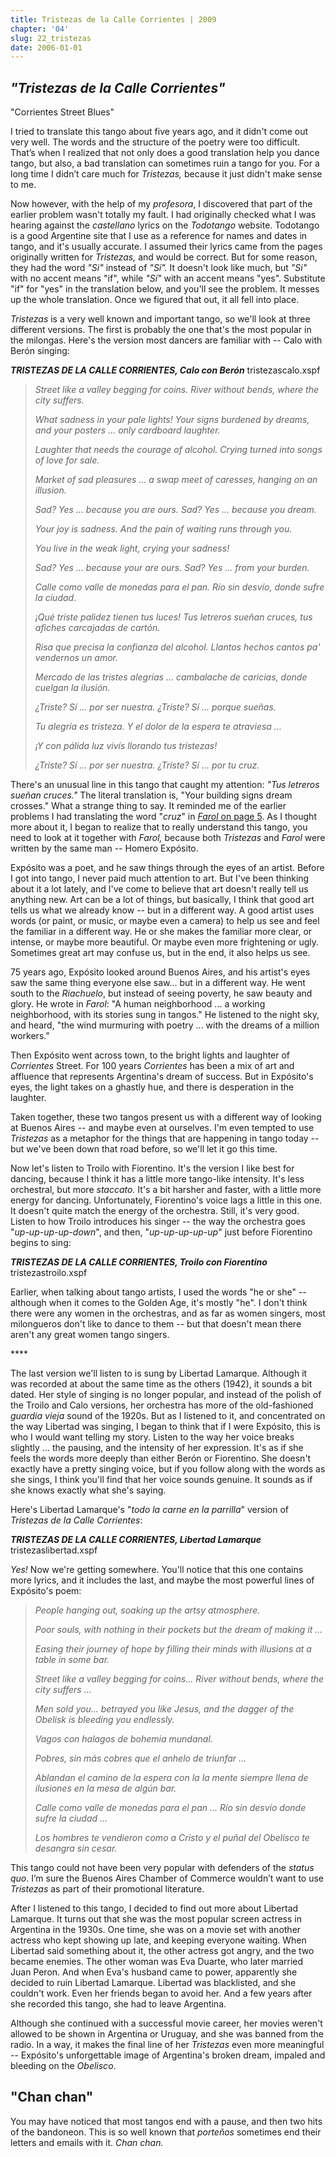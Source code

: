 ```yaml
---
title: Tristezas de la Calle Corrientes | 2009
chapter: '04'
slug: 22_tristezas
date: 2006-01-01
---
```


## _"Tristezas de la Calle Corrientes"_
"Corrientes Street Blues"

I tried to translate this tango about five years ago, and it didn't come out very well. The words and the structure of the poetry were too difficult. That’s when I realized that not only does a good translation help you dance tango, but also, a bad translation can sometimes ruin a tango for you. For a long time I didn’t care much for _Tristezas,_ because it just didn't make sense to me.

Now however, with the help of my _profesora_, I discovered that part of the earlier problem wasn't totally my fault. I had originally checked what I was hearing against the _castellano_ lyrics on the _Todotango_ website. Todotango is a good Argentine site that I use as a reference for names and dates in tango, and it's usually accurate. I assumed their lyrics came from the pages originally written for _Tristezas,_ and would be correct. But for some reason, they had the word _"Si"_ instead of _"Sí"._ It doesn't look like much, but _"Si"_ with no accent means "if", while _"Sí"_ with an accent means "yes". Substitute "if" for "yes" in the translation below, and you'll see the problem. It messes up the whole translation. Once we figured that out, it all fell into place.

_Tristezas_ is a very well known and important tango, so we'll look at three different versions. The first is probably the one that's the most popular in the milongas. Here's the version most dancers are familiar with -- Calo with Berón singing:

**_TRISTEZAS DE LA CALLE CORRIENTES, Calo con Berón_**
tristezascalo.xspf

> _Street like a valley
> begging for coins.
> River without bends,
> where the city suffers._
>
> _What sadness
> in your pale lights!
> Your signs burdened
> by dreams,
> and your posters ...
> only cardboard laughter._
>
> _Laughter that needs
> the courage of alcohol.
> Crying turned into songs
> of love for sale._
>
> _Market of sad pleasures ...
> a swap meet of caresses,
> hanging on an illusion._
>
> _Sad?  Yes ...
> because you are ours.
> Sad?  Yes ...
> because you dream._
>
> _Your joy is sadness.
> And the pain of waiting
> runs through you._
>
> _You live in the weak light,
> crying your sadness!_
>
> _Sad?  Yes ...
> because your are ours.
> Sad?  Yes ...
> from your burden._
>
> _Calle como valle
> de monedas para el pan.
> Río sin desvío,
> donde sufre la ciudad_.
>
> _¡Qué triste palidez
> tienen tus luces!
> Tus letreros
> sueñan cruces,
> tus afiches
> carcajadas de cartón._
>
> _Risa que precisa
> la confianza del alcohol.
> Llantos hechos cantos
> pa' vendernos un amor._
>
> _Mercado de las tristes alegrías ...
> cambalache de caricias,
> donde cuelgan la ilusión._
>
> _¿Triste? Sí ...
> por ser nuestra.
> ¿Triste? Sí ...
> porque sueñas._
>
> _Tu alegría es tristeza.
> Y el dolor de la espera
> te atraviesa ..._
>
> _¡Y con pálida luz
> vivís llorando tus tristezas!_
>
> _¿Triste? Sí ...
> por ser nuestra.
> ¿Triste? Sí ...
> por tu cruz._

There's an unusual line in this tango that caught my attention: _"Tus letreros sueñan cruces."_ The literal translation is, "Your building signs dream crosses." What a strange thing to say. It reminded me of the earlier problems I had translating the word "_cruz_" in [_Farol_ on page 5](/04/05_farol). As I thought more about it, I began to realize that to really understand this tango, you need to look at it together with _Farol,_ because both _Tristezas_ and _Farol_ were written by the same man -- Homero Expósito.

Expósito was a poet, and he saw things through the eyes of an artist. Before I got into tango, I never paid much attention to art. But I've been thinking about it a lot lately, and I've come to believe that art doesn't really tell us anything new. Art can be a lot of things, but basically, I think that good art tells us what we already know -- but in a different way. A good artist uses words (or paint, or music, or maybe even a camera) to help us see and feel the familiar in a different way. He or she makes the familiar more clear, or intense, or maybe more beautiful. Or maybe even more frightening or ugly. Sometimes great art may confuse us, but in the end, it also helps us see.

75 years ago, Expósito looked around Buenos Aires, and his artist's eyes saw the same thing everyone else saw... but in a different way. He went south to the _Riachuelo_, but instead of seeing poverty, he saw beauty and glory. He wrote in _Farol_: "A human neighborhood ... a working neighborhood, with its stories sung in tangos." He listened to the night sky, and heard, "the wind murmuring with poetry ... with the dreams of a million workers."

Then Expósito went across town, to the bright lights and laughter of _Corrientes_ Street. For 100 years _Corrientes_ has been a mix of art and affluence that represents Argentina's dream of success. But in Expósito's eyes, the light takes on a ghastly hue, and there is desperation in the laughter.

Taken together, these two tangos present us with a different way of looking at Buenos Aires -- and maybe even at ourselves. I'm even tempted to use _Tristezas_ as a metaphor for the things that are happening in tango today -- but we've been down that road before, so we'll let it go this time.

Now let's listen to Troilo with Fiorentino. It's the version I like best for dancing, because I think it has a little more tango-like intensity. It's less orchestral, but more _staccato._ It's a bit harsher and faster, with a little more energy for dancing. Unfortunately, Fiorentino's voice lags a little in this one. It doesn't quite match the energy of the orchestra. Still, it's very good. Listen to how Troilo introduces his singer -- the way the orchestra goes "_up-up-up-up-down_", and then, "_up-up-up-up-up_" just before Fiorentino begins to sing:



**_TRISTEZAS DE LA CALLE CORRIENTES, Troilo con Fiorentino_**
tristezastroilo.xspf

Earlier, when talking about tango artists, I used the words "he or she" -- although when it comes to the Golden Age, it's mostly "he". I don't think there were any women in the orchestras, and as far as women singers, most milongueros don't like to dance to them -- but that doesn't mean there aren't any great women tango singers.

\*\*\*\*

The last version we'll listen to is sung by Libertad Lamarque. Although it was recorded at about the same time as the others (1942), it sounds a bit dated. Her style of singing is no longer popular, and instead of the polish of the Troilo and Calo versions, her orchestra has more of the old-fashioned _guardia vieja_ sound of the 1920s. But as I listened to it, and concentrated on the way Libertad was singing, I began to think that if I were Expósito, this is who I would want telling my story. Listen to the way her voice breaks slightly ... the pausing, and the intensity of her expression. It's as if she feels the words more deeply than either Berón or Fiorentino. She doesn't exactly have a pretty singing voice, but if you follow along with the words as she sings, I think you'll find that her voice sounds genuine. It sounds as if she knows exactly what she's saying.

Here's Libertad Lamarque's "_todo la carne en la parrilla_" version of _Tristezas de la Calle Corrientes_:

**_TRISTEZAS DE LA CALLE CORRIENTES, Libertad Lamarque_**
tristezaslibertad.xspf

_Yes!_ Now we're getting somewhere. You'll notice that this one contains more lyrics, and it includes the last, and maybe the most powerful lines of Expósito's poem:

> _People hanging out,
> soaking up the artsy atmosphere._
>
> _Poor souls,
> with nothing in their pockets
> but the dream of making it ..._
>
> _Easing their journey
> of hope by
> filling their minds
> with illusions
> at a table in some bar._
>
> _Street like a valley
> begging for coins...
> River without bends,
> where the city suffers ..._
>
> _Men sold you...
> betrayed you like Jesus,
> and the dagger
> of the Obelisk
> is bleeding you endlessly._
>
> _Vagos con halagos
> de bohemia mundanal._
>
> _Pobres,
> sin más cobres
> que el anhelo de triunfar ..._
>
> _Ablandan el camino
> de la espera con la
> la mente siempre
> llena de ilusiones
> en la mesa de algún bar._
>
> _Calle como valle
> de monedas para el pan ...
> Río sin desvío
> donde sufre la ciudad ..._
>
> _Los hombres te vendieron
> como a Cristo y el
> puñal del Obelisco
> te desangra
> sin cesar._

This tango could not have been very popular with defenders of the _status quo_. I’m sure the Buenos Aires Chamber of Commerce wouldn’t want to use _Tristezas_ as part of their promotional literature.

After I listened to this tango, I decided to find out more about Libertad Lamarque. It turns out that she was the most popular screen actress in Argentina in the 1930s. One time, she was on a movie set with another actress who kept showing up late, and keeping everyone waiting. When Libertad said something about it, the other actress got angry, and the two became enemies. The other woman was Eva Duarte, who later married Juan Peron. And when Eva's husband came to power, apparently she decided to ruin Libertad Lamarque. Libertad was blacklisted, and she couldn't work. Even her friends began to avoid her. And a few years after she recorded this tango, she had to leave Argentina.

Although she continued with a successful movie career, her movies weren't allowed to be shown in Argentina or Uruguay, and she was banned from the radio. In a way, it makes the final line of her _Tristezas_ even more meaningful -- Expósito's unforgettable image of Argentina's broken dream, impaled and bleeding on the _Obelisco_.

## "Chan chan"

You may have noticed that most tangos end with a pause, and then two hits of the bandoneon. This is so well known that _porteños_ sometimes end their letters and emails with it. _Chan chan._
